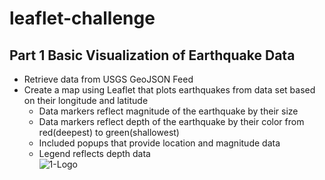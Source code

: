 # leaflet-challenge  
## Part 1 Basic Visualization of Earthquake Data  
- Retrieve data from USGS GeoJSON Feed  
- Create a map using Leaflet that plots earthquakes from data set based on their longitude and latitude   
    - Data markers reflect magnitude of the earthquake by their size
    - Data markers reflect depth of the earthquake by their color from red(deepest) to green(shallowest)  
    -  Included popups that provide location and magnitude data  
    -  Legend reflects depth data  
![1-Logo](Images/step1.png)
